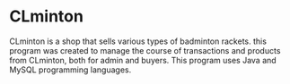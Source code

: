 # CLminton
CLminton is a shop that sells various types of badminton rackets. this program was created to manage the course of transactions and products from CLminton, both for admin and buyers. This program uses Java and MySQL programming languages.
